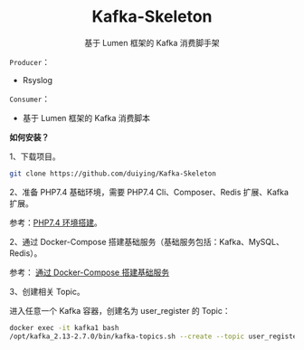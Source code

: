 <h1 align="center">
    Kafka-Skeleton
</h1>

<p align="center">基于 Lumen 框架的 Kafka 消费脚手架</p>  

`Producer`：  

- Rsyslog

`Consumer`：  

- 基于 Lumen 框架的 Kafka 消费脚本

**如何安装？**  

1、下载项目。  

```sh
git clone https://github.com/duiying/Kafka-Skeleton
```

2、准备 PHP7.4 基础环境，需要 PHP7.4 Cli、Composer、Redis 扩展、Kafka 扩展。  

参考：[PHP7.4 环境搭建](docs/PHP7.4环境搭建.md)。  

2、通过 Docker-Compose 搭建基础服务（基础服务包括：Kafka、MySQL、Redis）。   

参考： [通过 Docker-Compose 搭建基础服务](docs/通过Docker-Compose搭建基础服务.md)

3、创建相关 Topic。  

进入任意一个 Kafka 容器，创建名为 user_register 的 Topic：  

```sh
docker exec -it kafka1 bash
/opt/kafka_2.13-2.7.0/bin/kafka-topics.sh --create --topic user_register --partitions 5 --zookeeper zoo1:2181 --replication-factor 3
```







